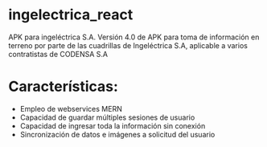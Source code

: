 # ingelectrica_react
APK para ingeléctrica S.A.
Versión 4.0 de APK para toma de información en terreno por parte de las cuadrillas de Ingeléctrica S.A, aplicable a varios contratistas de CODENSA S.A

# Características:
- Empleo de webservices MERN
- Capacidad de guardar múltiples sesiones de usuario
- Capacidad de ingresar toda la información sin conexión
- Sincronización de datos e imágenes a solicitud del usuario

